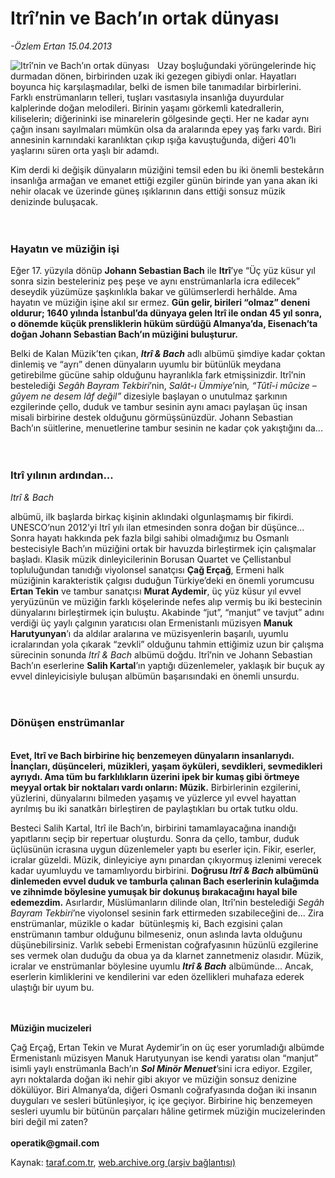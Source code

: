 # Itrî’nin ve Bach’ın ortak dünyası 

*-Özlem Ertan 15.04.2013*

<div class="yazi"><img align="left" alt="Itrî’nin ve Bach’ın ortak dünyası " border="0" src="http://www.taraf.com.tr/fotoraflar/makaleler/itri-nin-ve-bach-in-ortak-dunyasi_9579_orijinal.jpg" style="border-right-width:10px; border-color:#FFFFFF"/><p>Uzay boşluğundaki yörüngelerinde hiç durmadan dönen, birbirinden uzak iki gezegen gibiydi onlar. Hayatları boyunca hiç karşılaşmadılar, belki de ismen bile tanımadılar birbirlerini. Farklı enstrümanların telleri, tuşları vasıtasıyla insanlığa duyurdular kalplerinde doğan melodileri. Birinin yaşamı görkemli katedrallerin, kiliselerin; diğerininki ise minarelerin gölgesinde geçti. Her ne kadar aynı çağın insanı sayılmaları mümkün olsa da aralarında epey yaş farkı vardı. Biri annesinin karnındaki karanlıktan çıkıp ışığa kavuştuğunda, diğeri 40’lı yaşlarını süren orta yaşlı bir adamdı. </p>
<p>Kim derdi ki değişik dünyaların müziğini temsil eden bu iki önemli bestekârın insanlığa armağan ve emanet ettiği ezgiler günün birinde yan yana akan iki nehir olacak ve üzerinde güneş ışıklarının dans ettiği sonsuz müzik denizinde buluşacak.<br/><br/><br/></p>
<h3>Hayatın ve müziğin işi</h3>
<p>Eğer 17. yüzyıla dönüp <b>Johann Sebastian Bach</b> ile <b>Itrî</b>’ye “Üç yüz küsur yıl sonra sizin besteleriniz peş peşe ve aynı enstrümanlarla icra edilecek” deseydik yüzümüze şaşkınlıkla bakar ve gülümserlerdi herhâlde. Ama hayatın ve müziğin işine akıl sır ermez. <b>Gün gelir, birileri “olmaz” deneni oldurur; 1640 yılında İstanbul’da dünyaya gelen Itrî ile ondan 45 yıl sonra, o dönemde küçük prensliklerin hüküm sürdüğü Almanya’da, Eisenach’ta doğan Johann Sebastian Bach’ın müziğini buluşturur. </b></p>
<p>Belki de Kalan Müzik’ten çıkan, <b><i>Itrî &amp; Bach</i></b> adlı albümü şimdiye kadar çoktan dinlemiş ve “ayrı” denen dünyaların uyumlu bir bütünlük meydana getirebilme gücüne sahip olduğunu hayranlıkla fark etmişsinizdir. Itrî’nin bestelediği <i>Segâh Bayram Tekbiri</i>’nin, <i>Salât-ı Ümmiye</i>’nin<i>, “Tûtî-i mûcize –gûyem ne desem lâf değil” </i>dizesiyle başlayan o unutulmaz şarkının ezgilerinde çello, duduk ve tambur sesinin aynı amacı paylaşan üç insan misali birbirine destek olduğunu görmüşsünüzdür. Johann Sebastian Bach’ın süitlerine, menuetlerine tambur sesinin ne kadar çok yakıştığını da...<br/><br/><br/></p>
<h3>Itrî yılının ardından...</h3><i>
<p>Itrî &amp; Bach</p></i> albümü, ilk başlarda birkaç kişinin aklındaki olgunlaşmamış bir fikirdi. UNESCO’nun 2012’yi Itrî yılı ilan etmesinden sonra doğan bir düşünce... Sonra hayatı hakkında pek fazla bilgi sahibi olmadığımız bu Osmanlı bestecisiyle Bach’ın müziğini ortak bir havuzda birleştirmek için çalışmalar başladı. Klasik müzik dinleyicilerinin Borusan Quartet ve Çellistanbul topluluğundan tanıdığı viyolonsel sanatçısı <b>Çağ Erçağ</b>, Ermeni halk müziğinin karakteristik çalgısı duduğun Türkiye’deki en önemli yorumcusu <b>Ertan Tekin</b> ve tambur sanatçısı <b>Murat Aydemir</b>, üç yüz küsur yıl evvel yeryüzünün ve müziğin farklı köşelerinde nefes alıp vermiş bu iki bestecinin dünyalarını birleştirmek için buluştu. Akabinde “jut”, “manjut” ve tavjut” adını verdiği üç yaylı çalgının yaratıcısı olan Ermenistanlı müzisyen <b>Manuk Harutyunyan</b>’ı da aldılar aralarına ve müzisyenlerin başarılı, uyumlu icralarından yola çıkarak “zevkli” olduğunu tahmin ettiğimiz uzun bir çalışma sürecinin sonunda <i>Itrî &amp; Bach</i> albümü doğdu. Itrî’nin ve Johann Sebastian Bach’ın eserlerine <b>Salih Kartal</b>’ın yaptığı düzenlemeler, yaklaşık bir buçuk ay evvel dinleyicisiyle buluşan albümün başarısındaki en önemli unsurdu.<br/><br/><br/>
<h3>Dönüşen enstrümanlar</h3>
<p><b><br/>Evet, Itrî ve Bach birbirine hiç benzemeyen dünyaların insanlarıydı. İnançları, düşünceleri, müzikleri, yaşam öyküleri, sevdikleri, sevmedikleri ayrıydı. Ama tüm bu farklılıkların üzerini ipek bir kumaş gibi örtmeye meyyal ortak bir noktaları vardı onların: Müzik.</b> Birbirlerinin ezgilerini, yüzlerini, dünyalarını bilmeden yaşamış ve yüzlerce yıl evvel hayattan ayrılmış bu iki sanatkârı birleştiren de paylaştıkları bu ortak tutku oldu. </p>
<p>Besteci Salih Kartal, Itrî ile Bach’ın, birbirini tamamlayacağına inandığı yapıtlarını seçip bir repertuar oluşturdu. Sonra da çello, tambur, duduk üçlüsünün icrasına uygun düzenlemeler yaptı bu eserler için. Fikir, eserler, icralar güzeldi. Müzik, dinleyiciye aynı pınardan çıkıyormuş izlenimi verecek kadar uyumluydu ve tamamlıyordu birbirini. <b>Doğrusu <i>Itrî &amp; Bach</i> albümünü dinlemeden evvel duduk ve tamburla çalınan Bach eserlerinin kulağımda ve zihnimde böylesine yumuşak bir dokunuş bırakacağını hayal bile edemezdim.</b> Asırlardır, Müslümanların dilinde olan, Itrî’nin bestelediği <i>Segâh Bayram Tekbiri</i>’ne viyolonsel sesinin fark ettirmeden sızabileceğini de... Zira enstrümanlar, müzikle o kadar  bütünleşmiş ki, Bach ezgisini çalan enstrümanın tambur olduğunu bilmeseniz, onun aslında lavta olduğunu düşünebilirsiniz. Varlık sebebi Ermenistan coğrafyasının hüzünlü ezgilerine ses vermek olan duduğu da obua ya da klarnet zannetmeniz olasıdır. Müzik, icralar ve enstrümanlar böylesine uyumlu <b><i>Itrî &amp; Bach</i></b> albümünde... Ancak, eserlerin kimliklerini ve kendilerini var eden özellikleri muhafaza ederek ulaştığı bir uyum bu.<br/><br/><br/></p>
<p><b>Müziğin mucizeleri</b></p>
<p>Çağ Erçağ, Ertan Tekin ve Murat Aydemir’in on üç eser yorumladığı albümde Ermenistanlı müzisyen Manuk Harutyunyan ise kendi yaratısı olan “manjut” isimli yaylı enstrümanla Bach’ın <b><i>Sol Minör Menuet</i></b>’sini icra ediyor. Ezgiler, ayrı noktalarda doğan iki nehir gibi akıyor ve müziğin sonsuz denizine dökülüyor. Biri Almanya’da, diğeri Osmanlı coğrafyasında doğan iki insanın duyguları ve sesleri bütünleşiyor, iç içe geçiyor. Birbirine hiç benzemeyen sesleri uyumlu bir bütünün parçaları hâline getirmek müziğin mucizelerinden biri değil mi zaten?<br/><br/><b>operatik@gmail.com</b></p>
</div>

Kaynak: [taraf.com.tr](http://www.taraf.com.tr/ozlem-ertan/makale-itri-nin-ve-bach-in-ortak-dunyasi.htm), [web.archive.org (arşiv bağlantısı)](http://web.archive.org/web/20131107105533/http://www.taraf.com.tr/ozlem-ertan/makale-itri-nin-ve-bach-in-ortak-dunyasi.htm)
